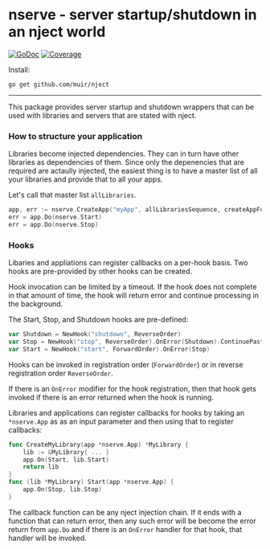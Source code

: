 # nserve - server startup/shutdown in an nject world

[![GoDoc](https://godoc.org/github.com/muir/nject/nserver?status.png)](http://godoc.org/github.com/muir/nject/nserve)
[![Coverage](http://gocover.io/_badge/github.com/muir/nject/nserve)](https://gocover.io/github.com/muir/nject/nserve)

Install:

	go get github.com/muir/nject

---

This package provides server startup and shutdown wrappers that can be used
with libraries and servers that are stated with nject.

### How to structure your application

Libraries become injected dependencies.  They can in turn have other libraries
as dependencies of them.  Since only the depenencies that are required are 
actaully injected, the easiest thing is to have a master list of all your libraries
and provide that to all your apps.

Let's call that master list `allLibraries`.

```go
app, err := nserve.CreateApp("myApp", allLibrariesSequence, createAppFunction)
err = app.Do(nserve.Start)
err = app.Do(nserve.Stop)
```

### Hooks

Libaries and appliations can register callbacks on a per-hook basis.  Two hooks
are pre-provided by other hooks can be created.

Hook invocation can be limited by a timeout.  If the hook does not complete in
that amount of time, the hook will return error and continue processing in the
background.

The Start, Stop, and Shutdown hooks are pre-defined:

```go
var Shutdown = NewHook("shutdown", ReverseOrder)
var Stop = NewHook("stop", ReverseOrder).OnError(Shutdown).ContinuePastError(true)
var Start = NewHook("start", ForwardOrder).OnError(Stop)
```

Hooks can be invoked in registration order (`ForwardOrder`) or in 
reverse registration order `ReverseOrder`.  

If there is an `OnError` modifier for the hook registration, then that
hook gets invoked if there is an error returned when the hook is running.

Libraries and applications can register callbacks for hooks by taking an
`*nserve.App` as as an input parameter and then using that to register callbacks:

```go
func CreateMyLibrary(app *nserve.App) *MyLibrary {
	lib := &MyLibrary{ ... }
	app.On(Start, lib.Start)
	return lib
}
func (lib *MyLibrary) Start(app *nserve.App) {
	app.On(Stop, lib.Stop)
}
```

The callback function can be any nject injection chain.  If it ends with a
function that can return
error, then any such error will be become the error return from `app.Do` and if
there is an `OnError` handler for that hook, that handler will be invoked.

